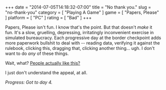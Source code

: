+++
date = "2014-07-05T14:18:32-07:00"
title = "No thank you."
slug = "no-thank-you"
category = [ "Playing A Game" ]
game = [ "Papers, Please" ]
platform = [ "PC" ]
rating = [ "Bad" ]
+++

Papers, Please isn't fun.  I know that's the point.  But that doesn't <i>make</i> it fun.  It's a slow, gruelling, depressing, irritatingly inconvenient exercise in simulated bureaucracy.  Each progressive day at the border checkpoint adds more paperwork bullshit to deal with -- reading data, verifying it against the rulebook, clicking this, dragging that, clicking another thing... ugh.  I don't want to do <i>any</i> of these things.

Wait, what?  <a href="http://www.metacritic.com/game/pc/papers-please">People actually like this?</a>

I just don't understand the appeal, at all.

<i>Progress: Got to day 4.</i>
